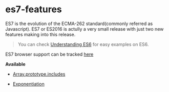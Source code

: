 # es7-features
ES7 is the evolution of the ECMA-262 standard(commonly referred as Javascript). ES7 or ES2016 is actully a very small release with just two new features making into this release.

>You can check [Understanding ES6](https://github.com/sgaurav/understanding-es6) for easy examples on ES6.

ES7 browser support can be tracked [here](http://kangax.github.io/compat-table/esnext/)

__Available__

* [Array.prototype.includes](./array-includes.js)

* [Exponentiation](./exponentiation.js)
